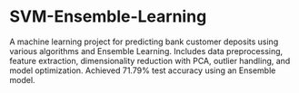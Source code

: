 # SVM-Ensemble-Learning
A machine learning project for predicting bank customer deposits using various algorithms and Ensemble Learning. Includes data preprocessing, feature extraction, dimensionality reduction with PCA, outlier handling, and model optimization. Achieved 71.79% test accuracy using an Ensemble model.
